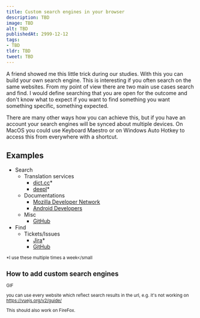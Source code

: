 ```yaml
---
title: Custom search engines in your browser
description: TBD
image: TBD
alt: TBD
publishedAt: 2999-12-12
tags:
- TBD
tldr: TBD
tweet: TBD
---
```


A friend showed me this little trick during our studies. With this you can build your own search engine. This is interesting if you often search on the same websites. From my point of view there are two main use cases search and find. I would define searching that you are open for the outcome and don't know what to expect if you want to find something you want something specific, something expected.

There are many other ways how you can achieve this, but if you have an account your search engines will be synced about multiple devices. On MacOS you could use Keyboard Maestro or on Windows Auto Hotkey to access this from everywhere with a shortcut.

## Examples

- Search
  - Translation services
    - [dict.cc]()*
    - [deepl]()*
  - Documentations
    - [Mozilla Developer Network]()
    - [Android Developers](https://developer.android.com/)
  - Misc
    - [GitHub]()
- Find
  - Tickets/Issues
    - [Jira]()*
    - [GitHub]()

<small>*I use these multiple times a week</small

## How to add custom search engines

GIF

you can use every website which reflect search results in the url, e.g. it's not working on https://vuejs.org/v2/guide/

This should also work on FireFox.

